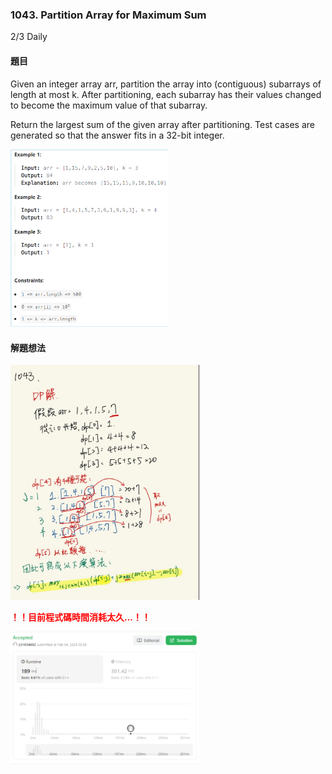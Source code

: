### 1043. Partition Array for Maximum Sum
2/3 Daily
#### 題目

Given an integer array arr, partition the array into (contiguous) subarrays of length at most k. After partitioning, each subarray has their values changed to become the maximum value of that subarray.

Return the largest sum of the given array after partitioning. Test cases are generated so that the answer fits in a 32-bit integer.

<img src="InputExample.png" width="50%">
 



#### 解題想法

<img src="Solution.jpg" width="60%">

<font color="#f00">**！！目前程式碼時間消耗太久...！！**</font><br>



<img src="Result.png" width="60%">
